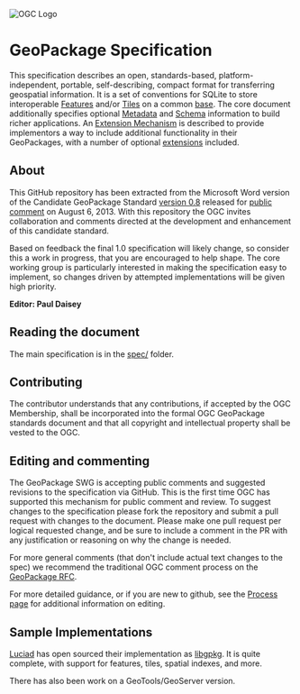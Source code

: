 ![OGC Logo](http://portal.opengeospatial.org/files/?artifact_id=11976&format=gif "OGC Logo")

GeoPackage Specification
==========

This specification describes an open, standards-based, platform-independent, portable, self-describing, 
compact format for transferring geospatial information. It is a set of conventions for SQLite to
store interoperable [Features](spec/2_features.md) and/or [Tiles](spec/3_tiles.md) on a common [base](spec/1_base.md).
The core document additionally specifies optional [Metadata](spec/5_metadata.md) and [Schema](spec/4_schema.md)
information to build richer applications. An [Extension Mechanism](spec/7_extensions-mechanism.md) is 
described to provide implementors a way to include additional functionality in their GeoPackages, with a 
number of optional [extensions](spec/8_extensions.md) included.

About
-----

This GitHub repository has been extracted from the Microsoft Word version of the Candidate 
GeoPackage Standard [version 0.8](https://portal.opengeospatial.org/files/?artifact_id=54838) 
released for [public comment](http://www.opengeospatial.org/standards/requests/105) on August 6, 2013. 
With this repository the OGC invites collaboration and comments directed at the development 
and enhancement of this candidate standard. 

Based on feedback the final 1.0 specification will likely change, so consider this a work in progress,
that you are encouraged to help shape. The core working group is particularly interested in making
the specification easy to implement, so changes driven by attempted implementations will be given high
priority.

**Editor: Paul Daisey**

Reading the document
--------------------
The main specification is in the [spec/](spec/) folder. 

Contributing
------------
The contributor understands that any contributions, if accepted by the OGC Membership, shall 
be incorporated into the formal OGC GeoPackage standards document and that all copyright and 
intellectual property shall be vested to the OGC.

Editing and commenting
----------------------
The GeoPackage SWG is accepting public comments and suggested revisions to the specification 
via GitHub. This is the first time OGC has supported this mechanism for public comment and review. 
To suggest changes to the specification please fork the repository and submit a pull request with
changes to the document. Please make one pull request per logical requested change, and be sure to
include a comment in the PR with any justification or reasoning on why the change is needed.

For more general comments (that don't include actual text changes to the spec) we recommend the 
traditional OGC comment process on the [GeoPackage RFC](http://www.opengeospatial.org/standards/requests/105). 

For more detailed guidance, or if you are new to github, see the [Process page](process.md) for additional 
information on editing.

Sample Implementations
----------------------

[Luciad](http://www.luciad.com/) has open sourced their implementation as [libgpkg](https://bitbucket.org/luciad/libgpkg). It is
quite complete, with support for features, tiles, spatial indexes, and more.

There has also been work on a GeoTools/GeoServer version.

